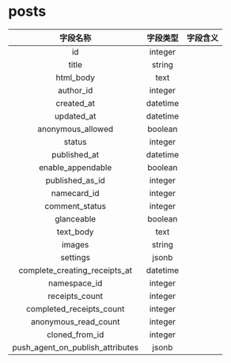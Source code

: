 # posts

| 字段名称 | 字段类型 | 字段含义 |
| :-----: | :-----: | :-----: 
| id | integer |  |
| title | string |  |
| html_body | text |  |
| author_id | integer |  |
| created_at | datetime |  |
| updated_at | datetime |  |
| anonymous_allowed | boolean |  |
| status | integer |  |
| published_at | datetime |  |
| enable_appendable | boolean |  |
| published_as_id | integer |  |
| namecard_id | integer |  |
| comment_status | integer |  |
| glanceable | boolean |  |
| text_body | text |  |
| images | string |  |
| settings | jsonb |  |
| complete_creating_receipts_at | datetime |  |
| namespace_id | integer |  |
| receipts_count | integer |  |
| completed_receipts_count | integer |  |
| anonymous_read_count | integer |  |
| cloned_from_id | integer |  |
| push_agent_on_publish_attributes | jsonb |  |

